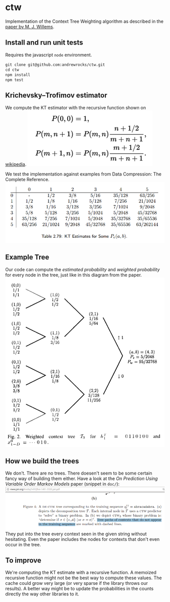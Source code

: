 # ctw
Implementation of the Context Tree Weighting algorithm as described in the
[paper by M. J. Willems](http://citeseerx.ist.psu.edu/viewdoc/summary?doi=10.1.1.30.1819).

## Install and run unit tests
Requires the javascript `node` environment.

```
git clone git@github.com:andrewrocks/ctw.git
cd ctw
npm install
npm test
```

## Krichevsky–Trofimov estimator
We compute the KT estimator with the recursive function shown on 
[wikipedia](https://en.wikipedia.org/w/index.php?title=Krichevsky%E2%80%93Trofimov_estimator&oldid=753863516).
![wikipedia-function](doc/kt-recursive-wikipedia.png)

We test the implementation against examples from 
Data Compression: The Complete Reference.
![textbook-examples](doc/kt-table-david-salomon-data-compression.png)

## Example Tree
Our code can compute the _estimated probability_ and _weighted probability_
for every node in the tree, just like in this diagram from the paper.
![diagram-of-tree](doc/example-weighed-tree.png)

## How we build the trees
We don't. There are no trees. There doesen't seem to be some certain fancy
way of building them either. Have a look at the 
_On Prediction Using Variable Order Markov Models_ paper (snippet in `doc/`):
![tree-making-hint](doc/2005-paper-tree-generation.png)
They put into the tree every context seen in the given string without hesitating.
Even the paper includes the nodes for contexts that don't even occur in the tree.

## To improve
We're computing the KT estimate with a recursive function.
A memoized recursive function might not be the best
way to compute these values. The cache could grow very
large (or very sparse if the library throws our results).
A better way might be to update the probabilities in
the counts directly the way other libraries to it.